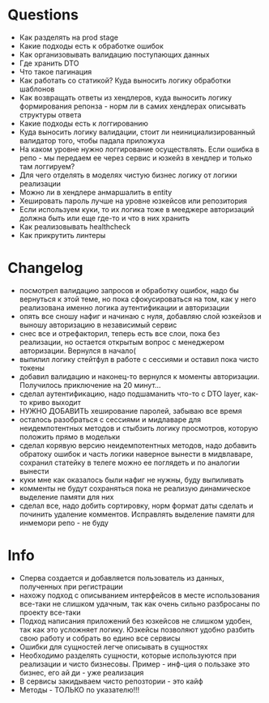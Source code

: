 # Questions
- Как разделять на prod stage
- Какие подходы есть к обработке ошибок
- Как организовывать валидацию поступающих данных
- Где хранить DTO
- Что такое пагинация
- Как работать со статикой? Куда выносить логику обработки шаблонов
- Как возвращать ответы из хендлеров, куда выносить логику формирования репонза - норм ли в самих хендлерах описывать структуры ответа
- Какие подходы есть к логгированию
- Куда выносить логику валидации, стоит ли неинициализированный валидатор того, чтобы падала приложуха
- На каком уровне нужно логгирование осуществлять. Если ошибка в репо - мы передаем ее через сервис и юзкейз в хендлер и только там логгируем?
- Для чего отделять в моделях чистую бизнес логику от логики реализации
- Можно ли в хендлере анмаршалить в entity
- Хешировать пароль лучше на уровне юзкейсов или репозитория
- Если используем куки, то их логика тоже в мееджере авторизаций должна быть или еще где-то и что в них хранить
- Как реализовывать healthcheck
- Как прикрутить линтеры

# Changelog
- посмотрел валидацию запросов и обработку ошибок, надо бы вернуться к этой теме, но пока сфокусироваться на том, как у него реализована именно логика аутентификации и авторизации
- опять все сношу нафиг и начинаю с нуля, добавляю слой юзкейзов и выношу авторизацию в независимый сервис
- снес все и отрефакторил, теперь есть все слои, пока без реализации, но остается открытым вопрос с менеджером авторизации. Вернулся в начало(
- выпилил логику стейтфул в работе с сессиями и оставил пока чисто токены
- добавил валидацию и наконец-то вернулся к моменты авторизации. Получилось приключение на 20 минут...
- сделал аутентификацию, надо подшаманить что-то c DTO layer, как-то криво выходит
- НУЖНО ДОБАВИТЬ хеширование паролей, забываю все время
- осталось разобраться с сессиями и мидлаваре для неидемпотентных методов и стыбзить логику просмотров, которую положить прямо в модельки
- сделал корявую версию неидемпотентных методов, надо добавить обратоку ошибок и часть логики наверное вынести в мидвлаваре, сохранил статейку в телеге можно ее поглядеть и по аналогии вынести
- куки мне как оказалось были нафиг не нужны, буду выпиливать
- комменты не будут сохраняться пока не реализую динамическое выделение памяти для них
- сделал все, надо добить сортировку, норм формат даты сделать и починить удаление комментов. Исправлять выделение памяти для инмемори репо - не буду

# Info
- Сперва создается и добавляется пользователь из данных, полученных при регистрации
- нахожу подход с описыванием интерфейсов в месте использования все-таки не слишком удачным, так как очень сильно разбросаны по проекту все-таки 
- Подход написания приложений без юзкейсов не слишком удобен, так как это усложняет логику. Юзкейсы позволяют удобно разбить свою работу и собрать во едино все сервисы 
- Ошибки для сущностей легче описывать в сущностях 
- Необходимо разделять сущности, которые используются при реализации и чисто бизнесовы. Пример - инф-ция о пользаке это бизнес, его ай ди - уже реализация
- В сервисы закидываем чисто репозтории - это кайф
- Методы - ТОЛЬКО по указателю!!!